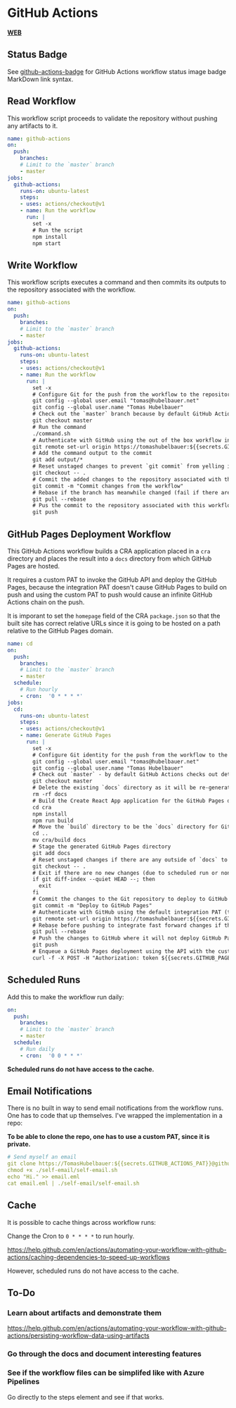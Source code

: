 # GitHub Actions

[**WEB**](https://tomashubelbauer.github.io/github-actions)

## Status Badge

See [github-actions-badge](https://github.com/TomasHubelbauer/github-actions-badge)
for GitHub Actions workflow status image badge MarkDown link syntax.

## Read Workflow

This workflow script proceeds to validate the repository without pushing any
artifacts to it.

```yml
name: github-actions
on:
  push:
    branches:
    # Limit to the `master` branch
    - master
jobs:
  github-actions:
    runs-on: ubuntu-latest
    steps:
    - uses: actions/checkout@v1
    - name: Run the workflow
      run: |
        set -x
        # Run the script
        npm install
        npm start
```

## Write Workflow

This workflow scripts executes a command and then commits its outputs to the
repository associated with the workflow.

```yml
name: github-actions
on:
  push:
    branches:
    # Limit to the `master` branch
    - master
jobs:
  github-actions:
    runs-on: ubuntu-latest
    steps:
    - uses: actions/checkout@v1
    - name: Run the workflow
      run: |
        set -x
        # Configure Git for the push from the workflow to the repository
        git config --global user.email "tomas@hubelbauer.net"
        git config --global user.name "Tomas Hubelbauer"
        # Check out the `master` branch because by default GitHub Actions checks out detached HEAD
        git checkout master
        # Run the command
        ./command.sh
        # Authenticate with GitHub using the out of the box workflow integration PAT
        git remote set-url origin https://tomashubelbauer:${{secrets.GITHUB_TOKEN}}@github.com/${{github.repository}}
        # Add the command output to the commit
        git add output/*
        # Reset unstaged changes to prevent `git commit` from yelling if there's e.g. `package-lock.json` or caches
        git checkout -- .
        # Commit the added changes to the repository associated with this workflow
        git commit -m "Commit changes from the workflow"
        # Rebase if the branch has meanwhile changed (fail if there are automatically irresolvable merge conflicts)
        git pull --rebase
        # Pus the commit to the repository associated with this workflow
        git push
```

## GitHub Pages Deployment Workflow

This GitHub Actions workflow builds a CRA application placed in a `cra` directory
and places the result into a `docs` directory from which GitHub Pages are hosted.

It requires a custom PAT to invoke the GitHub API and deploy the GitHub Pages,
because the integration PAT doesn't cause GitHub Pages to build on push and using
the custom PAT to push would cause an infinite GitHub Actions chain on the push.

It is imporant to set the `homepage` field of the CRA `package.json` so that the
built site has correct relative URLs since it is going to be hosted on a path
relative to the GitHub Pages domain.

```yml
name: cd
on:
  push:
    branches:
    # Limit to the `master` branch
    - master
  schedule:
    # Run hourly
    - cron:  '0 * * * *'
jobs:
  cd:
    runs-on: ubuntu-latest
    steps:
    - uses: actions/checkout@v1
    - name: Generate GitHub Pages
      run: |
        set -x
        # Configure Git identity for the push from the workflow to the repository
        git config --global user.email "tomas@hubelbauer.net"
        git config --global user.name "Tomas Hubelbauer"
        # Check out `master` - by default GitHub Actions checks out detached HEAD
        git checkout master
        # Delete the existing `docs` directory as it will be re-generated
        rm -rf docs
        # Build the Create React App application for the GitHub Pages deployment
        cd cra
        npm install
        npm run build
        # Move the `build` directory to be the `docs` directory for GitHub Pages
        cd ..
        mv cra/build docs
        # Stage the generated GitHub Pages directory
        git add docs
        # Reset unstaged changes if there are any outside of `docs` to prevent commit failure
        git checkout -- .
        # Exit if there are no new changes (due to scheduled run or non-code changes)
        if git diff-index --quiet HEAD --; then
          exit
        fi
        # Commit the changes to the Git repository to deploy to GitHub Pages
        git commit -m "Deploy to GitHub Pages"
        # Authenticate with GitHub using the default integration PAT (this one won't deploy GitHub Pages)
        git remote set-url origin https://tomashubelbauer:${{secrets.GITHUB_TOKEN}}@github.com/${{github.repository}}
        # Rebase before pushing to integrate fast forward changes if there are any
        git pull --rebase
        # Push the changes to GitHub where it will not deploy GitHub Pages due to the use of the integration PAT
        git push
        # Enqueue a GitHub Pages deployment using the API with the custom PAT (the integration PAT cannot call the API)
        curl -f -X POST -H "Authorization: token ${{secrets.GITHUB_PAGES_PAT}}" -H "Accept: application/vnd.github.mister-fantastic-preview+json" "https://api.github.com/repos/${{github.repository}}/pages/builds"
```

## Scheduled Runs

Add this to make the workflow run daily:

```yml
on:
  push:
    branches:
    # Limit to the `master` branch
    - master
  schedule:
    # Run daily
    - cron:  '0 0 * * *'
```


**Scheduled runs do not have access to the cache.**

## Email Notifications

There is no built in way to send email notifications from the workflow runs.
One has to code that up themselves. I've wrapped the implementation in a repo:

**To be able to clone the repo, one has to use a custom PAT, since it is private.**

```yml
# Send myself an email
git clone https://TomasHubelbauer:${{secrets.GITHUB_ACTIONS_PAT}}@github.com/TomasHubelbauer/self-email.git
chmod +x ./self-email/self-email.sh
echo "Hi." >> email.eml
cat email.eml | ./self-email/self-email.sh
```

## Cache

It is possible to cache things across workflow runs:

Change the Cron to `0 * * * *` to run hourly.

https://help.github.com/en/actions/automating-your-workflow-with-github-actions/caching-dependencies-to-speed-up-workflows

However, scheduled runs do not have access to the cache.

## To-Do

### Learn about artifacts and demonstrate them

https://help.github.com/en/actions/automating-your-workflow-with-github-actions/persisting-workflow-data-using-artifacts

### Go through the docs and document interesting features

### See if the workflow files can be simplifed like with Azure Pipelines

Go directly to the steps element and see if that works.
